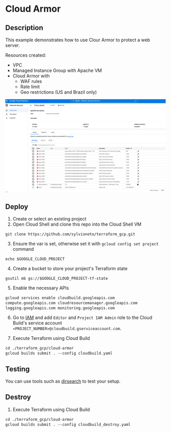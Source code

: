 # Cloud Armor

## Description

This example demonstrates how to use Clour Armor to protect a web server.

Resources created:
- VPC
- Managed Instance Group with Apache VM
- Cloud Armor with
  - WAF rules
  - Rate limit
  - Geo restrictions (US and Brazil only)

![image](cloud-armor-policy.png)

## Deploy

1. Create or select an existing project
2. Open Cloud Shell and clone this repo into the Cloud Shell VM
```
git clone https://github.com/sylvioneto/terraform_gcp.git
```
3. Ensure the var is set, otherwise set it with `gcloud config set project` command
```
echo $GOOGLE_CLOUD_PROJECT
```

4. Create a bucket to store your project's Terraform state
```
gsutil mb gs://$GOOGLE_CLOUD_PROJECT-tf-state
```

5. Enable the necessary APIs
```
gcloud services enable cloudbuild.googleapis.com compute.googleapis.com cloudresourcemanager.googleapis.com logging.googleapis.com monitoring.googleapis.com 
```

6. Go to [IAM](https://console.cloud.google.com/iam-admin/iam) and add `Editor` and `Project IAM Admin` role to the Cloud Build's service account `<PROJECT_NUMBER>@cloudbuild.gserviceaccount.com`.

7. Execute Terraform using Cloud Build
```
cd ./terraform_gcp/cloud-armor
gcloud builds submit . --config cloudbuild.yaml
```

## Testing
You can use tools such as [dirsearch](https://github.com/maurosoria/dirsearch) to test your setup.

## Destroy
1. Execute Terraform using Cloud Build
```
cd ./terraform_gcp/cloud-armor
gcloud builds submit . --config cloudbuild_destroy.yaml
```
